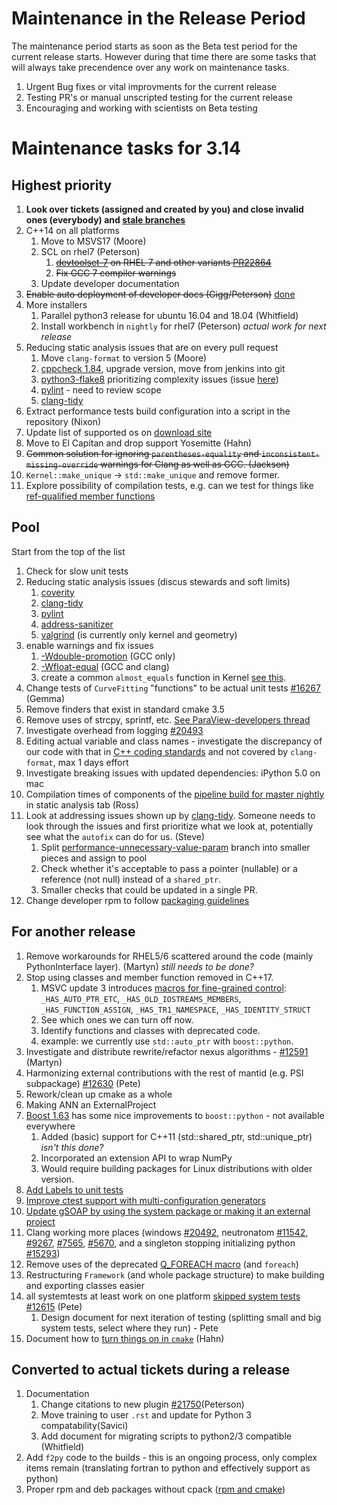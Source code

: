 Maintenance in the Release Period
=================================

The maintenance period starts as soon as the Beta test period for the current release starts.  However during that time there are some tasks that will always take precendence over any work on maintenance tasks.

1. Urgent Bug fixes or vital improvments for the current release
2. Testing PR's or manual unscripted testing for the current release
3. Encouraging and working with scientists on Beta testing


Maintenance tasks for 3.14
==========================

Highest priority
----------------

1. **Look over tickets (assigned and created by you) and close invalid ones (everybody) and [stale branches](https://github.com/mantidproject/mantid/branches/stale)**
1. C++14 on all platforms
   1. Move to MSVS17 (Moore)
   1. SCL on rhel7 (Peterson)
      1. ~~[devtoolset-7](https://www.softwarecollections.org/en/scls/rhscl/devtoolset-7/) on RHEL 7 and other variants [PR22864](https://github.com/mantidproject/mantid/pull/22864)~~
      1. ~~Fix GCC 7 compiler warnings~~
   1. Update developer documentation
1. ~~Enable auto deployment of developer docs (Gigg/Peterson)~~ [done](http://builds.mantidproject.org/view/All/job/developer_site/5668/)
1. More installers
    1. Parallel python3 release for ubuntu 16.04 and 18.04 (Whitfield)
    2. Install workbench in `nightly` for rhel7 (Peterson) *actual work for next release*
3. Reducing static analysis issues that are on every pull request
   1. Move `clang-format` to version 5 (Moore)
   1. [cppcheck 1.84](http://builds.mantidproject.org/job/master_cppcheck/), upgrade version, move from jenkins into git
   2. [python3-flake8](http://builds.mantidproject.org/job/master_flake8_python3/) prioritizing complexity issues (issue [here](https://github.com/mantidproject/mantid/issues/20508))
   3. [pylint](http://builds.mantidproject.org/view/Static%20Analysis/job/master_pylint/) - need to review scope
   3. [clang-tidy](http://builds.mantidproject.org/view/Static%20Analysis/job/clang_tidy/)
1. Extract performance tests build configuration into a script in the repository (Nixon)
1. Update list of supported os on [download site](http://download.mantidproject.org/)
1. Move to El Capitan and drop support Yosemitte (Hahn)
1. ~~Common solution for ignoring `parentheses-equality` and `inconsistent-missing-override` warnings for Clang as well as GCC. (Jackson)~~
1. `Kernel::make_unique` -> `std::make_unique` and remove former.
1. Explore possibility of compilation tests, e.g. can we test for things like [ref-qualified member functions](https://github.com/mantidproject/mantid/blob/7986bfbaa27d908f07e5aee1a139db84fae75783/Framework/HistogramData/inc/MantidHistogramData/Histogram.h#L195)

Pool
----

Start from the top of the list

1. Check for slow unit tests
1. Reducing static analysis issues (discus stewards and soft limits)
    1. [coverity](https://scan.coverity.com/projects/335)
    3. [clang-tidy](http://builds.mantidproject.org/view/Static%20Analysis/job/clang_tidy/)
    1. [pylint](http://builds.mantidproject.org/job/master_pylint/)
    2. [address-sanitizer](http://builds.mantidproject.org/view/Static%20Analysis/job/address_sanitizer/)
    2. [valgrind](http://builds.mantidproject.org/view/Valgrind/job/valgrind_core_packages/) (is currently only kernel and geometry)
1. enable warnings and fix issues
   1. [-Wdouble-promotion](https://gist.github.com/quantumsteve/38c7be4a5606edecb223) (GCC only)
   1. [-Wfloat-equal](https://gist.github.com/quantumsteve/05b55c0743030b8c439d) (GCC and clang)
   1. create a common `almost_equals` function in Kernel [see this](http://en.cppreference.com/w/cpp/types/numeric_limits/epsilon).
7. Change tests of `CurveFitting` "functions" to be actual unit tests [#16267](https://github.com/mantidproject/mantid/issues/16267) (Gemma)
1. Remove finders that exist in standard cmake 3.5
15. Remove uses of strcpy, sprintf, etc. [See ParaView-developers thread ](http://public.kitware.com/pipermail/paraview-developers/2017-April/005276.html)
1. Investigate overhead from logging [#20493](https://github.com/mantidproject/mantid/issues/20493)
1. Editing actual variable and class names - investigate the discrepancy of our code with that in [C++ coding standards](http://www.mantidproject.org/C%2B%2B_Coding_Standards) and not covered by `clang-format`, max 1 days effort
1. Investigate breaking issues with updated dependencies: iPython 5.0 on mac
1084. Compilation times of components of the [pipeline build for master nightly](http://builds.mantidproject.org/view/Master%20Pipeline/) in static analysis tab (Ross)
1. Look at addressing issues shown up by [clang-tidy](http://builds.mantidproject.org/view/Static%20Analysis/job/clang_tidy). Someone needs to look through the issues and first prioritize what we look at, potentially see what the `autofix` can do for us. (Steve)
   1.  Split [performance-unnecessary-value-param](https://github.com/mantidproject/mantid/tree/performance-unnecessary-value-param) branch into smaller pieces and assign to pool
   1. Check whether it's acceptable to pass a pointer (nullable) or a reference (not null) instead of a `shared_ptr`.
   2. Smaller checks that could be updated in a single PR.
1. Change developer rpm to follow [packaging guidelines](https://fedoraproject.org/wiki/Packaging:PkgConfigBuildRequires)

For another release
-------------------

1. Remove workarounds for RHEL5/6 scattered around the code (mainly PythonInterface layer). (Martyn) *still needs to be done?*
11. Stop using classes and member function removed in C++17.
    1. MSVC update 3 introduces [macros for fine-grained control](https://blogs.msdn.microsoft.com/vcblog/2016/08/12/stl-fixes-in-vs-2015-update-3/): `_HAS_AUTO_PTR_ETC`, `_HAS_OLD_IOSTREAMS_MEMBERS`, `_HAS_FUNCTION_ASSIGN`, `_HAS_TR1_NAMESPACE`, `_HAS_IDENTITY_STRUCT`
    2. See which ones we can turn off now.
    3. Identify functions and classes with deprecated code.
    4. example: we currently use `std::auto_ptr` with `boost::python`.
1. Investigate and distribute rewrite/refactor nexus algorithms - [#12591](http://github.com/mantidproject/mantid/issues/12591)  (Martyn)
2. Harmonizing external contributions with the rest of mantid (e.g. PSI subpackage) [#12630](https://github.com/mantidproject/mantid/issues/12630) (Pete)
3. Rework/clean up cmake as a whole
4. Making ANN an ExternalProject
1. [Boost 1.63](http://www.boost.org/users/history/version_1_63_0.html) has some nice improvements to `boost::python` - not available everywhere
   1. Added (basic) support for C++11 (std::shared_ptr, std::unique_ptr) *isn't this done?*
   2. Incorporated an extension API to wrap NumPy
   3. Would require building packages for Linux distributions with older version.
13. [Add Labels to unit tests](https://github.com/mantidproject/mantid/issues/17453)
14. [Improve ctest support with multi-configuration generators](https://github.com/mantidproject/mantid/issues/19303)
16. [Update gSOAP by using the system package or making it an external project](https://github.com/mantidproject/mantid/issues/19433)
10. Clang working more places (windows [#20492](https://github.com/mantidproject/mantid/issues/20492), neutronatom [#11542](https://github.com/mantidproject/mantid/issues/11542), [#9267](https://github.com/mantidproject/mantid/issues/9267), [#7565](https://github.com/mantidproject/mantid/issues/7565), [#5670](https://github.com/mantidproject/mantid/issues/5670), and a singleton stopping initializing python [#15293](https://github.com/mantidproject/mantid/issues/15293))
10. Remove uses of the deprecated [Q_FOREACH macro](https://www.kdab.com/goodbye-q_foreach/) (and `foreach`)
1. Restructuring `Framework` (and whole package structure) to make building and exporting classes easier
1. all systemtests at least work on one platform [skipped system tests](http://developer.mantidproject.org/systemtests/) [#12615](https://github.com/mantidproject/mantid/issues/12615) (Pete)
   1. Design document for next iteration of testing (splitting small and big system tests, select where they run) - Pete
1. Document how to [turn things on in `cmake`](https://blog.kitware.com/static-checks-with-cmake-cdash-iwyu-clang-tidy-lwyu-cpplint-and-cppcheck/) (Hahn)

Converted to actual tickets during a release
--------------------------------------------

1. Documentation
   1. Change citations to new plugin [#21750](https://github.com/mantidproject/mantid/pull/21750)(Peterson)
   1. Move training to user `.rst` and update for Python 3 compatability(Savici)
   1. Add document for migrating scripts to python2/3 compatible (Whitfield)
1. Add `f2py` code to the builds - this is an ongoing process, only complex items remain (translating fortran to python and effectively support as python)
1. Proper rpm and deb packages without cpack ([rpm and cmake](https://fedoraproject.org/wiki/Packaging:Cmake))
